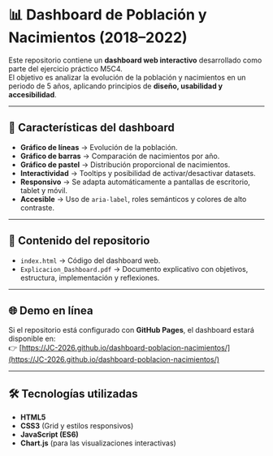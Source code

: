 # 📊 Dashboard de Población y Nacimientos (2018–2022)

Este repositorio contiene un **dashboard web interactivo** desarrollado como parte del ejercicio práctico M5C4.  
El objetivo es analizar la evolución de la población y nacimientos en un periodo de 5 años, aplicando principios de **diseño, usabilidad y accesibilidad**.

---

## 🚀 Características del dashboard
- **Gráfico de líneas** → Evolución de la población.  
- **Gráfico de barras** → Comparación de nacimientos por año.  
- **Gráfico de pastel** → Distribución proporcional de nacimientos.  
- **Interactividad** → Tooltips y posibilidad de activar/desactivar datasets.  
- **Responsivo** → Se adapta automáticamente a pantallas de escritorio, tablet y móvil.  
- **Accesible** → Uso de `aria-label`, roles semánticos y colores de alto contraste.  

---

## 📂 Contenido del repositorio
- `index.html` → Código del dashboard web.  
- `Explicacion_Dashboard.pdf` → Documento explicativo con objetivos, estructura, implementación y reflexiones.  

---

## 🌐 Demo en línea
Si el repositorio está configurado con **GitHub Pages**, el dashboard estará disponible en:  
👉 [https://JC-2026.github.io/dashboard-poblacion-nacimientos/](https://JC-2026.github.io/dashboard-poblacion-nacimientos/)  

---

## 🛠️ Tecnologías utilizadas
- **HTML5**  
- **CSS3** (Grid y estilos responsivos)  
- **JavaScript (ES6)**  
- **Chart.js** (para las visualizaciones interactivas)  
